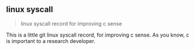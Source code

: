 ## linux syscall

> linux syscall record for improving c sense


This is a little git linux syscall record, for improving c sense.
As you know, c is important to a research developer.